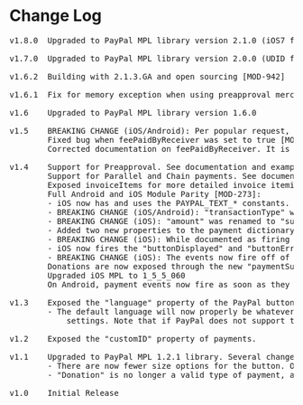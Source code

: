 # Change Log
<pre>
v1.8.0  Upgraded to PayPal MPL library version 2.1.0 (iOS7 fix) [TIMODOPEN-348]

v1.7.0  Upgraded to PayPal MPL library version 2.0.0 (UDID fix) [TIMODOPEN-243]

v1.6.2  Building with 2.1.3.GA and open sourcing [MOD-942]
	
v1.6.1  Fix for memory exception when using preapproval merchant name property [TIMODOPEN-152]

v1.6    Upgraded to PayPal MPL library version 1.6.0

v1.5	BREAKING CHANGE (iOS/Android): Per popular request, events will now fire on the buttons for both platforms. This makes it easier to distinguish events when multiple buttons are present in your application [MOD-384].
		Fixed bug when feePaidByReceiver was set to true [MOD-386].
		Corrected documentation on feePaidByReceiver. It is not limited to just PERSONAL payment types, as previously documented.

v1.4	Support for Preapproval. See documentation and example for more information [MOD-12].
		Support for Parallel and Chain payments. See documentation and example for more information [MOD-221][MOD-222].
		Exposed invoiceItems for more detailed invoice itemization. See documentation and example for more information.
		Full Android and iOS Module Parity [MOD-273]:
		- iOS now has and uses the PAYPAL_TEXT_* constants. It was using a "donation" boolean property, but not anymore.
		- BREAKING CHANGE (iOS/Android): "transactionType" was renamed to "paymentType", and is now a property on the "payment" dictionary. Check out the documentation and example to learn more!
		- BREAKING CHANGE (iOS): "amount" was renamed to "subtotal" to more accurately reflect what it does with the underlying PayPal MPL.
		- Added two new properties to the payment dictionary: "ipnUrl", and "memo".
		- BREAKING CHANGE (iOS): While documented as firing "paymentCancelled", the iOS module was actually firing "paymentCanceled" (with one l). "paymentCancelled" must be used from now on.
		- iOS now fires the "buttonDisplayed" and "buttonErrored" events, when appropriate.
		- BREAKING CHANGE (iOS): The events now fire off of the module itself, not the button. addEventListener should be called on Ti.Paypal, not on the button. See the documentation or example for more information!
		Donations are now exposed through the new "paymentSubtype" property on the payment dictionary. Check out the documentation and example for more information! [MOD-260]
		Upgraded iOS MPL to 1_5_5_060
		On Android, payment events now fire as soon as they happen instead of waiting until after the dialog is closed [MOD-294].

v1.3	Exposed the "language" property of the PayPal button.
		- The default language will now properly be whatever language the user has selected in their internationalization
			settings. Note that if PayPal does not support the users language, they will fall back to use English.

v1.2	Exposed the "customID" property of payments.

v1.1    Upgraded to PayPal MPL 1.2.1 library. Several changes to the API had to be made as a consequence:
        - There are now fewer size options for the button. Only the following sizes remain: 152x33, 194x37, 278x43, and 294x43
        - "Donation" is no longer a valid type of payment, according to the library
        
v1.0    Initial Release
